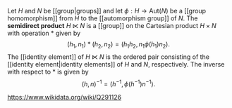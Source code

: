 Let $H$ and $N$ be [[group|groups]] and let $\phi: H\to \text{Aut}(N)$ be a [[group homomorphism]] from $H$ to the [[automorphism group]] of $N$. The **semidirect product** $H\ltimes N$ is a [[group]] on the Cartesian product $H\times N$ with operation $*$ given by $$(h_1,n_1)*(h_2,n_2) = (h_1h_2, n_1\phi(h_1)n_2).$$ The [[identity element]] of $H\ltimes N$ is the ordered pair consisting of the [[identity element|identity elements]] of $H$ and $N$, respectively. The inverse with respect to $*$ is given by $$(h,n)^{-1} = (h^{-1},\phi(h^{-1})n^{-1}).$$

https://www.wikidata.org/wiki/Q291126